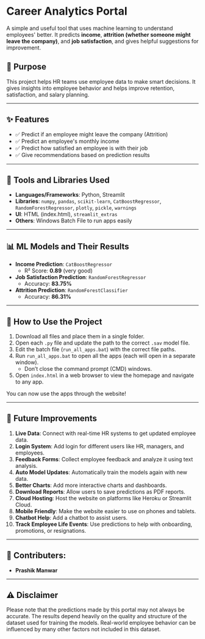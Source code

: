 # Career Analytics Portal

A simple and useful tool that uses machine learning to understand employees' better. It predicts **income**, **attrition (whether someone might leave the company)**, and **job satisfaction**, and gives helpful suggestions for improvement.

## 🌟 Purpose

This project helps HR teams use employee data to make smart decisions. It gives insights into employee behavior and helps improve retention, satisfaction, and salary planning.

---

## ✨ Features

- ✅ Predict if an employee might leave the company (Attrition)
- ✅ Predict an employee's monthly income
- ✅ Predict how satisfied an employee is with their job
- ✅ Give recommendations based on prediction results

---

## 🧰 Tools and Libraries Used

- **Languages/Frameworks**: Python, Streamlit
- **Libraries**: `numpy`, `pandas`, `scikit-learn`, `CatBoostRegressor`, `RandomForestRegressor`, `plotly`, `pickle`, `warnings`
- **UI**: HTML (index.html), `streamlit_extras`
- **Others**: Windows Batch File to run apps easily

---

## 📊 ML Models and Their Results

- **Income Prediction**: `CatBoostRegressor`
  - R² Score: **0.89** (very good)
- **Job Satisfaction Prediction**: `RandomForestRegressor`
  - Accuracy: **83.75%**
- **Attrition Prediction**: `RandomForestClassifier`
  - Accuracy: **86.31%**

---

## 🔧 How to Use the Project

1. Download all files and place them in a single folder.
2. Open each `.py` file and update the path to the correct `.sav` model file.
3. Edit the batch file (`run_all_apps.bat`) with the correct file paths.
4. Run `run_all_apps.bat` to open all the apps (each will open in a separate window).
   - Don’t close the command prompt (CMD) windows.
5. Open `index.html` in a web browser to view the homepage and navigate to any app.

You can now use the apps through the website!

---

## 📌 Future Improvements

1. **Live Data**: Connect with real-time HR systems to get updated employee data.
2. **Login System**: Add login for different users like HR, managers, and employees.
3. **Feedback Forms**: Collect employee feedback and analyze it using text analysis.
4. **Auto Model Updates**: Automatically train the models again with new data.
5. **Better Charts**: Add more interactive charts and dashboards.
6. **Download Reports**: Allow users to save predictions as PDF reports.
7. **Cloud Hosting**: Host the website on platforms like Heroku or Streamlit Cloud.
8. **Mobile Friendly**: Make the website easier to use on phones and tablets.
9. **Chatbot Help**: Add a chatbot to assist users.
10. **Track Employee Life Events**: Use predictions to help with onboarding, promotions, or resignations.

---

## 👥 Contributers:

- **Prashik Manwar**

---

## ⚠️ Disclaimer

Please note that the predictions made by this portal may not always be accurate. The results depend heavily on the quality and structure of the dataset used for training the models. Real-world employee behavior can be influenced by many other factors not included in this dataset.
